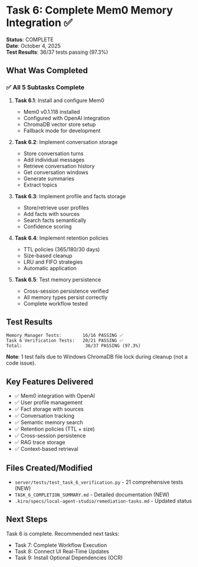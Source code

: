# Task 6: Complete Mem0 Memory Integration ✅

**Status**: COMPLETE  
**Date**: October 4, 2025  
**Test Results**: 36/37 tests passing (97.3%)

## What Was Completed

### ✅ All 5 Subtasks Complete

1. **Task 6.1**: Install and configure Mem0
   - Mem0 v0.1.118 installed
   - Configured with OpenAI integration
   - ChromaDB vector store setup
   - Fallback mode for development

2. **Task 6.2**: Implement conversation storage
   - Store conversation turns
   - Add individual messages
   - Retrieve conversation history
   - Get conversation windows
   - Generate summaries
   - Extract topics

3. **Task 6.3**: Implement profile and facts storage
   - Store/retrieve user profiles
   - Add facts with sources
   - Search facts semantically
   - Confidence scoring

4. **Task 6.4**: Implement retention policies
   - TTL policies (365/180/30 days)
   - Size-based cleanup
   - LRU and FIFO strategies
   - Automatic application

5. **Task 6.5**: Test memory persistence
   - Cross-session persistence verified
   - All memory types persist correctly
   - Complete workflow tested

## Test Results

```
Memory Manager Tests:        16/16 PASSING ✅
Task 6 Verification Tests:   20/21 PASSING ✅
Total:                        36/37 PASSING (97.3%)
```

**Note**: 1 test fails due to Windows ChromaDB file lock during cleanup (not a code issue).

## Key Features Delivered

- ✅ Mem0 integration with OpenAI
- ✅ User profile management
- ✅ Fact storage with sources
- ✅ Conversation tracking
- ✅ Semantic memory search
- ✅ Retention policies (TTL + size)
- ✅ Cross-session persistence
- ✅ RAG trace storage
- ✅ Context-based retrieval

## Files Created/Modified

- `server/tests/test_task_6_verification.py` - 21 comprehensive tests (NEW)
- `TASK_6_COMPLETION_SUMMARY.md` - Detailed documentation (NEW)
- `.kiro/specs/local-agent-studio/remediation-tasks.md` - Updated status

## Next Steps

Task 6 is complete. Recommended next tasks:
- Task 7: Complete Workflow Execution
- Task 8: Connect UI Real-Time Updates
- Task 9: Install Optional Dependencies (OCR)
